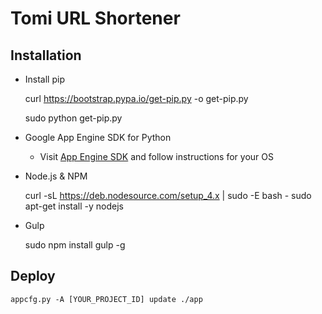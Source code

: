 # Tomi URL Shortener

## Installation


* Install pip

    curl https://bootstrap.pypa.io/get-pip.py -o get-pip.py

    sudo python get-pip.py

* Google App Engine SDK for Python

    * Visit [App Engine SDK](https://cloud.google.com/appengine/downloads#Google_App_Engine_SDK_for_Python) and follow instructions for your OS

* Node.js & NPM

    curl -sL https://deb.nodesource.com/setup_4.x | sudo -E bash -
    sudo apt-get install -y nodejs

* Gulp

    sudo npm install gulp -g



## Deploy

    appcfg.py -A [YOUR_PROJECT_ID] update ./app
